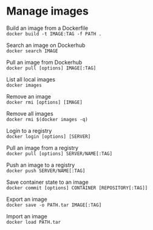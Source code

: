 # Manage images

Build an image from a Dockerfile  
`docker build -t IMAGE:TAG -f PATH .`

Search an image on Dockerhub  
`docker search IMAGE`

Pull an image from Dockerhub  
`docker pull [options] IMAGE[:TAG]`

List all local images  
`docker images`

Remove an image  
`docker rmi [options] [IMAGE]`

Remove all images  
`docker rmi $(docker images -q)`

Login to a registry  
`docker login [options] [SERVER]`

Pull an image from a registry  
`docker pull [options] SERVER/NAME[:TAG]`

Push an image to a registry  
`docker push SERVER/NAME[:TAG]`

Save container state to an image  
`docker commit [options] CONTAINER [REPOSITORY[:TAG]]`

Export an image  
`docker save -o PATH.tar IMAGE[:TAG]`

Import an image  
`docker load PATH.tar`
